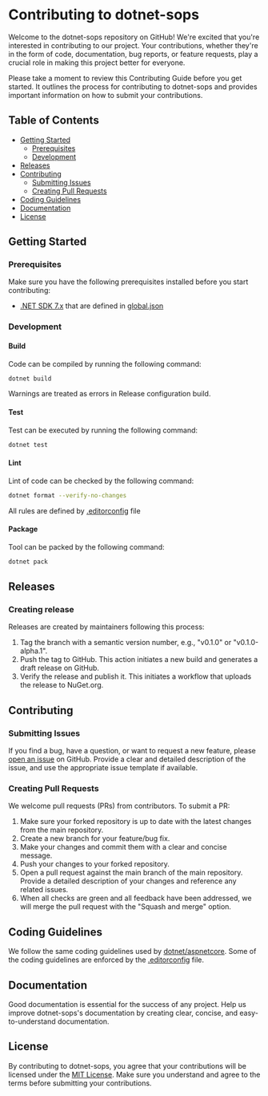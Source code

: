 # Contributing to dotnet-sops <!-- omit in toc -->

Welcome to the dotnet-sops repository on GitHub! We're excited that you're interested in contributing to our project. Your contributions, whether they're in the form of code, documentation, bug reports, or feature requests, play a crucial role in making this project better for everyone.

Please take a moment to review this Contributing Guide before you get started. It outlines the process for contributing to dotnet-sops and provides important information on how to submit your contributions.

## Table of Contents <!-- omit in toc -->

- [Getting Started](#getting-started)
  - [Prerequisites](#prerequisites)
  - [Development](#development)
- [Releases](#releases)
- [Contributing](#contributing)
  - [Submitting Issues](#submitting-issues)
  - [Creating Pull Requests](#creating-pull-requests)
- [Coding Guidelines](#coding-guidelines)
- [Documentation](#documentation)
- [License](#license)

## Getting Started

### Prerequisites

Make sure you have the following prerequisites installed before you start contributing:

- [.NET SDK 7.x](https://dotnet.microsoft.com/download) that are defined in [global.json](global.json)

### Development

#### Build

Code can be compiled by running the following command:

```bash
dotnet build
```

Warnings are treated as errors in Release configuration build.

#### Test

Test can be executed by running the following command:

```bash
dotnet test
```

#### Lint

Lint of code can be checked by the following command:

```bash
dotnet format --verify-no-changes
```

All rules are defined by [.editorconfig](.editorconfig) file

#### Package

Tool can be packed by the following command:

```bash
dotnet pack
```

## Releases

### Creating release

Releases are created by maintainers following this process:
1. Tag the branch with a semantic version number, e.g., "v0.1.0" or "v0.1.0-alpha.1".
2. Push the tag to GitHub. This action initiates a new build and generates a draft release on GitHub.
3. Verify the release and publish it. This initiates a workflow that uploads the release to NuGet.org.

## Contributing

### Submitting Issues

If you find a bug, have a question, or want to request a new feature, please [open an issue](https://github.com/MPBrun/dotnet-sops/issues) on GitHub. Provide a clear and detailed description of the issue, and use the appropriate issue template if available.

### Creating Pull Requests

We welcome pull requests (PRs) from contributors. To submit a PR:

1. Make sure your forked repository is up to date with the latest changes from the main repository.
2. Create a new branch for your feature/bug fix.
3. Make your changes and commit them with a clear and concise message.
4. Push your changes to your forked repository.
5. Open a pull request against the main branch of the main repository. Provide a detailed description of your changes and reference any related issues.
6. When all checks are green and all feedback have been addressed, we will merge the pull request with the "Squash and merge" option.

## Coding Guidelines

We follow the same coding guidelines used by [dotnet/aspnetcore](https://github.com/dotnet/aspnetcore/wiki/Engineering-guidelines#coding-guidelines). Some of the coding guidelines are enforced by the [.editorconfig](.editorconfig) file.

## Documentation

Good documentation is essential for the success of any project. Help us improve dotnet-sops's documentation by creating clear, concise, and easy-to-understand documentation.

## License

By contributing to dotnet-sops, you agree that your contributions will be licensed under the [MIT License](LICENSE.md). Make sure you understand and agree to the terms before submitting your contributions.
